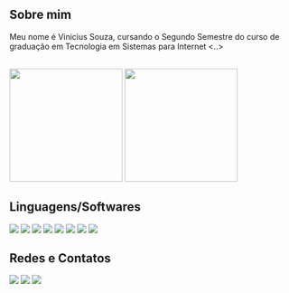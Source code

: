 ## Sobre mim

Meu nome é Vinicius Souza, cursando o Segundo Semestre do curso de graduação em Tecnologia em Sistemas para Internet <..>
<br><br>
<div>
  <img height='200px' src='https://github-readme-stats.vercel.app/api?username=xLupus&show_icons=true&theme=dark&count_private=true&include_all_commits=true'/>
  <img height='200px' src='https://github-readme-stats.vercel.app/api/top-langs/?username=xLupus&langs_count=5&theme=dark'/>
</div>

## Linguagens/Softwares

<div style='display:inline-block'>
  <img src='https://img.shields.io/badge/HTML5-E34F26?style=for-the-badge&logo=html5&logoColor=white'/>
  <img src='https://img.shields.io/badge/CSS3-1572B6?style=for-the-badge&logo=css3&logoColor=white'/>
  <img src='https://img.shields.io/badge/Sass-CC6699?style=for-the-badge&logo=sass&logoColor=white'/>
  <img src='https://img.shields.io/badge/JavaScript-F7DF1E?style=for-the-badge&logo=javascript&logoColor=black'/>
  <img src='https://img.shields.io/badge/PHP-777BB4?style=for-the-badge&logo=php&logoColor=white'/>
  <img src='https://img.shields.io/badge/Microsoft_SQL_Server-CC2927?style=for-the-badge&logo=microsoft-sql-server&logoColor=white'/>
  <img src='https://img.shields.io/badge/Figma-F24E1E?style=for-the-badge&logo=figma&logoColor=white'/>
  <img src='https://img.shields.io/badge/GIT-E44C30?style=for-the-badge&logo=git&logoColor=white'/>
</div>

## Redes e Contatos

<div style='display:inline-block'>
  <a href=''><img src='https://img.shields.io/badge/LinkedIn-0077B5?style=for-the-badge&logo=linkedin&logoColor=white'/></a>
  <a href='mailto:vinicius.as.dev@outlook.com'><img src='https://img.shields.io/badge/Microsoft_Outlook-0078D4?style=for-the-badge&logo=microsoft-outlook&logoColor=white'/></a>
  <a href=''><img src='https://img.shields.io/badge/Discord-7289DA?style=for-the-badge&logo=discord&logoColor=white'/></a>
</div>
